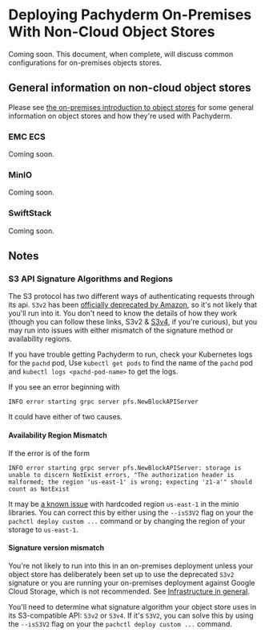 # Deploying Pachyderm On-Premises With Non-Cloud Object Stores

Coming soon.
This document, when complete, will discuss common configurations for on-premises objects stores.

## General information on non-cloud object stores

Please see [the on-premises introduction to object stores](../on_premises/#deploying-an-object-store) for some general information on object stores and how they're used with Pachyderm.

### EMC ECS
Coming soon.

### MinIO
Coming soon.

### SwiftStack
Coming soon.

## Notes
### S3 API Signature Algorithms and Regions

The S3 protocol has two different ways of authenticating requests through its api.
`S3v2` has been [officially deprecated by Amazon](https://docs.aws.amazon.com/AmazonS3/latest/dev/UsingAWSSDK.html#UsingAWSSDK-sig2-deprecation),
so it's not likely that you'll run into it.
You don't need to know the details of how they work
(though you can follow these links, S3v2 & [S3v4](https://docs.aws.amazon.com/AmazonS3/latest/API/sig-v4-authenticating-requests.html), if you're curious),
but you may run into issues with either mismatch of the signature method or availability regions.

If you have trouble getting Pachyderm to run,
check your Kubernetes logs for the `pachd` pod,
Use `kubectl get pods` to find the name of the `pachd` pod and
`kubectl logs <pachd-pod-name>` to get the logs.

If you see an error beginning with
```
INFO error starting grpc server pfs.NewBlockAPIServer
```

It could have either of two causes.

#### Availability Region Mismatch
If the error is of the form
```
INFO error starting grpc server pfs.NewBlockAPIServer: storage is unable to discern NotExist errors, "The authorization header is malformed; the region 'us-east-1' is wrong; expecting 'z1-a'" should count as NotExist
```
It may be [a known issue](https://github.com/pachyderm/pachyderm/issues/3544) with hardcoded region `us-east-1` in the minio libraries.
You can correct this by either using the `--isS3V2` flag on your the `pachctl deploy custom ...` command
or by changing the region of your storage to `us-east-1`.

#### Signature version mismatch

You're not likely to run into this in an on-premises deployment
unless your object store has deliberately been set up to use the deprecated `S3v2` signature or
you are running your on-premises deployment against Google Cloud Storage,
which is not recommended. See [Infrastructure in general](../on_premises/#infrastructure-in-general).

You'll need to determine what signature algorithm your object store uses in its S3-compatible API:  `S3v2` or `S3v4`.
If it's `S3V2`,
you can solve this by using the `--isS3V2` flag on your the `pachctl deploy custom ...` command.

